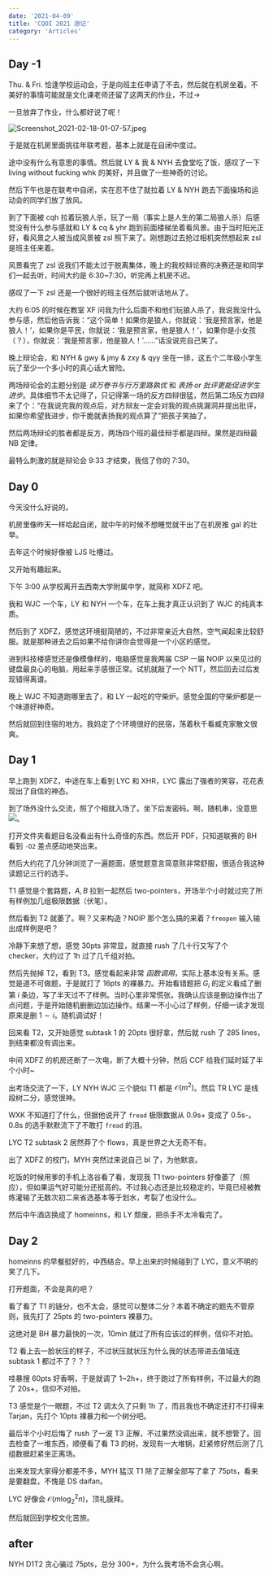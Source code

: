 ```yaml
---
date: '2021-04-09'
title: 'CQOI 2021 游记'
category: 'Articles'
---
```


## Day -1

Thu. & Fri. 恰逢学校运动会，于是向班主任申请了不去，然后就在机房坐着。不美好的事情可能就是文化课老师还留了这两天的作业，不过->

一旦放弃了作业，什么都好说了呢！

![Screenshot_2021-02-18-01-07-57.jpeg](https://i.loli.net/2021/04/10/hEX6vgW7k4AQDeH.jpg)

于是就在机房里面挑往年联考题，基本上就是在自闭中度过。

途中没有什么有意思的事情。然后就 LY & 我 & NYH 去食堂吃了饭，感叹了一下 living without fucking whk 的美好，并且做了一些神奇的讨论。

然后下午也是在联考中自闭，实在忍不住了就拉着 LY & NYH 跑去下面操场和运动会的同学们放了放风。

到了下面被 cqh 拉着玩狼人杀，玩了一局（事实上是人生的第二局狼人杀）后感觉没有什么参与感就和 LY & cq & yhr 跑到前面楼梯坐着看风景。由于当时阳光正好，看风景之人被当成风景被 zsl 照下来了。刚想跑过去抢过相机突然想起来 zsl 是班主任来着。

风景看完了 zsl 说我们不能太过于脱离集体，晚上的我校辩论赛的决赛还是和同学们一起去听，时间大约是 6:30~7:30，听完再上机房不迟。

感叹了一下 zsl 还是一个很好的班主任然后就听话地从了。

大约 6:05 的时候在教室 XF 问我为什么后面不和他们玩狼人杀了，我说我没什么参与感，然后他告诉我：“这个简单！如果你是狼人，你就说：‘我是预言家，他是狼人！’，如果你是平民，你就说：‘我是预言家，他是狼人！’，如果你是小女孩（？），你就说：‘我是预言家，他是狼人！’……”话没说完自己笑了。

晚上辩论会，和 NYH & gwy & jmy & zxy & qyy 坐在一排，这五个二年级小学生玩了至少一个多小时的真心话大冒险。

两场辩论会的主题分别是 *读万卷书与行万里路孰优* 和 *表扬 or 批评更能促进学生进步*。具体细节不太记得了，只记得第一场的反方四辩很猛，然后第二场反方四辩来了个：“在我说完我的观点后，对方辩友一定会对我的观点挑漏洞并提出批评，如果你希望我进步，你干脆就表扬我的观点算了”把孩子笑抽了。

然后两场辩论的胜者都是反方，两场四个班的最佳辩手都是四辩。果然是四辩最 NB 定律。

最特么刺激的就是辩论会 9:33 才结束，我信了你的 7:30。

## Day 0

今天没什么好说的。

机房里像昨天一样哈起自闭，就中午的时候不想睡觉就干出了在机房推 gal 的壮举。

去年这个时候好像被 LJS 吐槽过。

又开始有趣起来。

下午 3:00 从学校离开去西南大学附属中学，就简称 XDFZ 吧。

我和 WJC 一个车，LY 和 NYH 一个车，在车上我才真正认识到了 WJC 的纯真本质。

然后到了 XDFZ，感觉这环境挺简陋的，不过非常亲近大自然，空气闻起来比较舒服。就是那种进去之后如果不给你讲你会觉得是一个小区的感觉。

进到科技楼感觉还是像模像样的，电脑感觉是我两届 CSP 一届 NOIP 以来见过的键盘最良心的电脑，用起来手感很正常。试机就敲了一个 NTT，然后回去过后发现错得离谱。

晚上 WJC 不知道跑哪里去了，和 LY 一起吃的守柴炉。感觉全国的守柴炉都是一个味道好神奇。

然后就回到住宿的地方。我妈定了个环境很好的民宿，荡着秋千看臧克家散文很爽。

## Day 1

早上跑到 XDFZ，中途在车上看到 LYC 和 XHR，LYC 露出了强者的笑容，花花表现出了自信的神态。

到了场外没什么交流，照了个相就入场了。坐下后发密码。啊，随机串，没意思 ![](https://啧.tk/no)。

打开文件夹看题目名没看出有什么奇怪的东西。然后开 PDF，只知道联赛的 BH 看到 `-O2` 差点感动地哭出来。

然后大约花了几分钟浏览了一遍题面，感觉题意言简意赅非常舒服，很适合我这种读题记三行的选手。

T1 感觉是个套路题，$A,B$ 拉到一起然后 two-pointers，开场半个小时就过完了所有样例加几组极限数据（伏笔）。

然后看到 T2 就萎了。啊？又来构造？NOIP 那个怎么搞的来着？`freopen` 输入输出成样例是吧？

冷静下来想了想，感觉 30pts 非常显，就直接 rush 了几十行又写了个 checker，大约过了 1h 过了几千组对拍。

然后先抛掉 T2，看到 T3。感觉看起来非常 *函数调用*，实际上基本没有关系。感觉是道不可做题，于是就打了 16pts 的裸暴力。开始看错题把 $G_{i}$ 的定义看成了删第 $i$ 条边，写了半天过不了样例。当时心里非常慌张。我确认应该是删边操作出了点问题，于是开始随机删删边加边操作。结果一不小心过了样例，仔细一读才发现原来是删 $1\sim i$。随机调试好！

回来看 T2，又开始感觉 subtask 1 的 20pts 很好拿，然后就 rush 了 285 lines，到结束都没有调出来。

中间 XDFZ 的机房还断了一次电，断了大概十分钟，然后 CCF 给我们延时延了半个小时~

出考场交流了一下，LY NYH WJC 三个貌似 T1 都是 $\mathcal{O}(m^{2})$。然后 TR LYC 是线段树二分，感觉很神。

WXK 不知道打了什么，但据他说开了 `fread` 极限数据从 0.9s+ 变成了 0.5s-。0.8s 的选手默默流下了不敢打 `fread` 的泪。

LYC T2 subtask 2 居然莽了个 flows，真是世界之大无奇不有。

出了 XDFZ 的校门，MYH 突然过来说自己 bl 了，为他默哀。

吃饭的时候用爹的手机上洛谷看了看，发现我 T1 two-pointers 好像萎了（照应），但如果运气好可能分还挺高的。不过我心态还是比较稳定的，毕竟已经被教练灌输了无数次初二来省选基本等于划水，考裂了也没什么。

然后中午酒店换成了 homeinns，和 LY 颓废，把杀手不太冷看完了。

## Day 2

homeinns 的早餐挺好的，中西结合。早上出来的时候碰到了 LYC，意义不明的笑了几下。

打开题面，不会是真的吧？

看了看了 T1 的链分，也不太会，感觉可以整体二分？本着不确定的题先不管原则，我先打了 25pts 的 two-pointers 裸暴力。

这绝对是 BH 暴力最快的一次，10min 就过了所有应该过的样例，信仰不对拍。

T2 看上去一脸状压的样子，不过状压就状压为什么我的状态带进去值域连 subtask 1 都过不了？？？

哇暴搜 60pts 好香啊，于是就调了 1~2h+，终于跑过了所有样例，不过最大的跑了 20s+，信仰不对拍。

T3 感觉是个一眼题，不过 T2 调太久了只剩 1h 了，而且我也不确定还打不打得来 Tarjan，先打个 10pts 裸暴力和一个树分吧。

最后半个小时后悔了 rush 了一波 T3 正解，不过果然没调出来，就不想管了。回去检查了一堆东西，顺便看了看 T3 的树，发现有一大堆锅，赶紧修好然后测了几组数据赶紧坐正离场。

出来发现大家得分都差不多，MYH 猛汉 T1 除了正解全部写了拿了 75pts，看来是要翻盘，不愧是 DS daifan。

LYC 好像会 $\mathcal{O}(m\log^{2}_{2}n)$，顶礼膜拜。

然后就回到学校文化苦旅。

## after

NYH D1T2 贪心骗过 75pts，总分 300+，为什么我考场不会贪心啊。